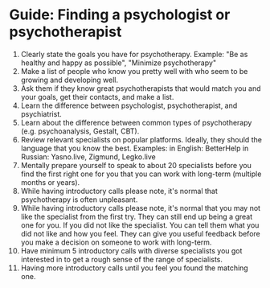 # Guide: Finding a psychologist or psychotherapist

1. Clearly state the goals you have for psychotherapy. 
   Example: "Be as healthy and happy as possible", "Minimize psychotherapy"
2. Make a list of people who know you pretty well with who seem to be growing and developing well.
3. Ask them if they know great psychotherapists that would match you and your goals, get their contacts, and make a list.
4. Learn the difference between psychologist, psychotherapist, and psychiatrist.
5. Learn about the difference between common types of psychotherapy (e.g. psychoanalysis, Gestalt, CBT).
6. Review relevant specialists on popular platforms. Ideally, they should the language that you know the best.
   Examples: 
   in English: BetterHelp 
   in Russian: Yasno.live, Zigmund, Legko.live
7. Mentally prepare yourself to speak to about 20 specialists before you find the first right one for you that you can work with long-term (multiple months or years).
8. While having introductory calls please note, it's normal that psychotherapy is often unpleasant.
9. While having introductory calls please note, it's normal that you may not like the specialist from the first try. 
   They can still end up being a great one for you. If you did not like the specialist.
   You can tell them what you did not like and how you feel.
   They can give you useful feedback before you make a decision on someone to work with long-term.
10. Have minimum 5 introductory calls with diverse specialists you got interested in to get a rough sense of the range of specialists.
11. Having more introductory calls until you feel you found the matching one.
